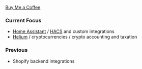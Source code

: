 [Buy Me a Coffee](https://buymeacoffee.com/DYks67r)

### Current Focus

* [Home Assistant](https://www.home-assistant.io/) / [HACS](https://github.com/hacs) and custom integrations
* [Helium](https://helium.com/) / cryptocurrencies / crypto accounting and taxation

### Previous

* Shopify backend integrations

